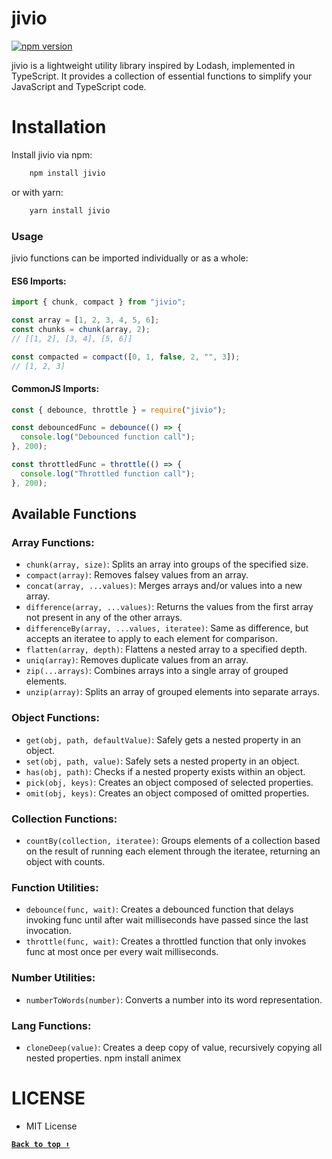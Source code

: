 # jivio

[![npm version](https://img.shields.io/npm/v/jivio.svg)](https://www.npmjs.com/package/jivio)

jivio is a lightweight utility library inspired by Lodash, implemented in TypeScript. It provides a collection of essential functions to simplify your JavaScript and TypeScript code.

# Installation

Install jivio via npm:

```bash
    npm install jivio
```

or with yarn:

```bash
    yarn install jivio
```

### Usage

jivio functions can be imported individually or as a whole:

#### ES6 Imports:

```js
import { chunk, compact } from "jivio";

const array = [1, 2, 3, 4, 5, 6];
const chunks = chunk(array, 2);
// [[1, 2], [3, 4], [5, 6]]

const compacted = compact([0, 1, false, 2, "", 3]);
// [1, 2, 3]
```

#### CommonJS Imports:

```js
const { debounce, throttle } = require("jivio");

const debouncedFunc = debounce(() => {
  console.log("Debounced function call");
}, 200);

const throttledFunc = throttle(() => {
  console.log("Throttled function call");
}, 200);
```

## Available Functions

### Array Functions:

- `chunk(array, size)`: Splits an array into groups of the specified size.
- `compact(array)`: Removes falsey values from an array.
- `concat(array, ...values)`: Merges arrays and/or values into a new array.
- `difference(array, ...values)`: Returns the values from the first array not present in any of the other arrays.
- `differenceBy(array, ...values, iteratee)`: Same as difference, but accepts an iteratee to apply to each element for comparison.
- `flatten(array, depth)`: Flattens a nested array to a specified depth.
- `uniq(array)`: Removes duplicate values from an array.
- `zip(...arrays)`: Combines arrays into a single array of grouped elements.
- `unzip(array)`: Splits an array of grouped elements into separate arrays.

### Object Functions:

- `get(obj, path, defaultValue)`: Safely gets a nested property in an object.
- `set(obj, path, value)`: Safely sets a nested property in an object.
- `has(obj, path)`: Checks if a nested property exists within an object.
- `pick(obj, keys)`: Creates an object composed of selected properties.
- `omit(obj, keys)`: Creates an object composed of omitted properties.

### Collection Functions:

- `countBy(collection, iteratee)`: Groups elements of a collection based on the result of running each element through the iteratee, returning an object with counts.

### Function Utilities:

- `debounce(func, wait)`: Creates a debounced function that delays invoking func until after wait milliseconds have passed since the last invocation.
- `throttle(func, wait)`: Creates a throttled function that only invokes func at most once per every wait milliseconds.

### Number Utilities:

- `numberToWords(number)`: Converts a number into its word representation.

### Lang Functions:

- `cloneDeep(value)`: Creates a deep copy of value, recursively copying all nested properties.
  npm install animex

# LICENSE
- MIT License

**[`Back to top ⬆️`](#jivio)**
